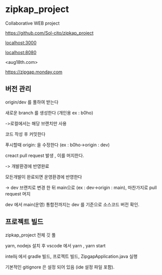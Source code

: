 # zipkap_project

Collaborative WEB project

<https://github.com/Sol-cito/zipkap_project>

<localhost:3000>

<localhost:8080>

<aug18th.com>

<https://zipgap.monday.com>

## 버전 관리

origin/dev 를 풀하여 받는다

새로운 branch 를 생성한다 (개인용 ex : b0ho)

->로컬에서는 해당 브랜치만 사용

코드 작성 후 커밋한다

푸시할때 origin: 을 수정한다 (ex : b0ho->origin : dev)

creact pull request 발생 , 이를 머지한다.

-> 개발환경에 반영완료

모든개발이 완료되면 운영환경에 반영한다

-> dev 브랜치로 변경 한 뒤 main으로 (ex : dev->origin : main), 마찬가지로 pull request 머지

dev 에서 main(운영) 통합전까지는 dev 를 기준으로 소스코드 버전 확인.

## 프로젝트 빌드

zipkap_project 전체 깃 풀

yarn, nodejs 설치 후 vscode 에서 yarn , yarn start

intellij 에서 gradle 빌드, 프로젝트 빌드, ZipgapApplication.java 실행

기본적인 gitignore 은 설정 되어 있음 (ide 설정 파일 포함).
